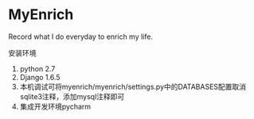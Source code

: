 MyEnrich
========

Record what I do everyday to enrich my life.

安装环境
1. python 2.7
2. Django 1.6.5
3. 本机调试可将myenrich/myenrich/settings.py中的DATABASES配置取消sqlite3注释，添加mysql注释即可
4. 集成开发环境pycharm
